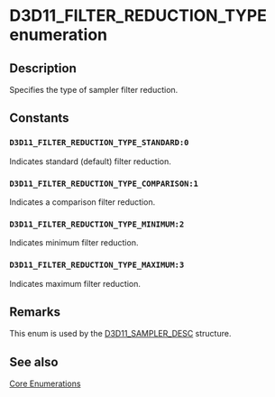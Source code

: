 # D3D11_FILTER_REDUCTION_TYPE enumeration

## Description

Specifies the type of sampler filter reduction.

## Constants

### `D3D11_FILTER_REDUCTION_TYPE_STANDARD:0`

Indicates standard (default) filter reduction.

### `D3D11_FILTER_REDUCTION_TYPE_COMPARISON:1`

Indicates a comparison filter reduction.

### `D3D11_FILTER_REDUCTION_TYPE_MINIMUM:2`

Indicates minimum filter reduction.

### `D3D11_FILTER_REDUCTION_TYPE_MAXIMUM:3`

Indicates maximum filter reduction.

## Remarks

This enum is used by the [D3D11_SAMPLER_DESC](https://learn.microsoft.com/windows/desktop/api/d3d11/ns-d3d11-d3d11_sampler_desc) structure.

## See also

[Core Enumerations](https://learn.microsoft.com/windows/desktop/direct3d11/d3d11-graphics-reference-d3d11-core-enums)